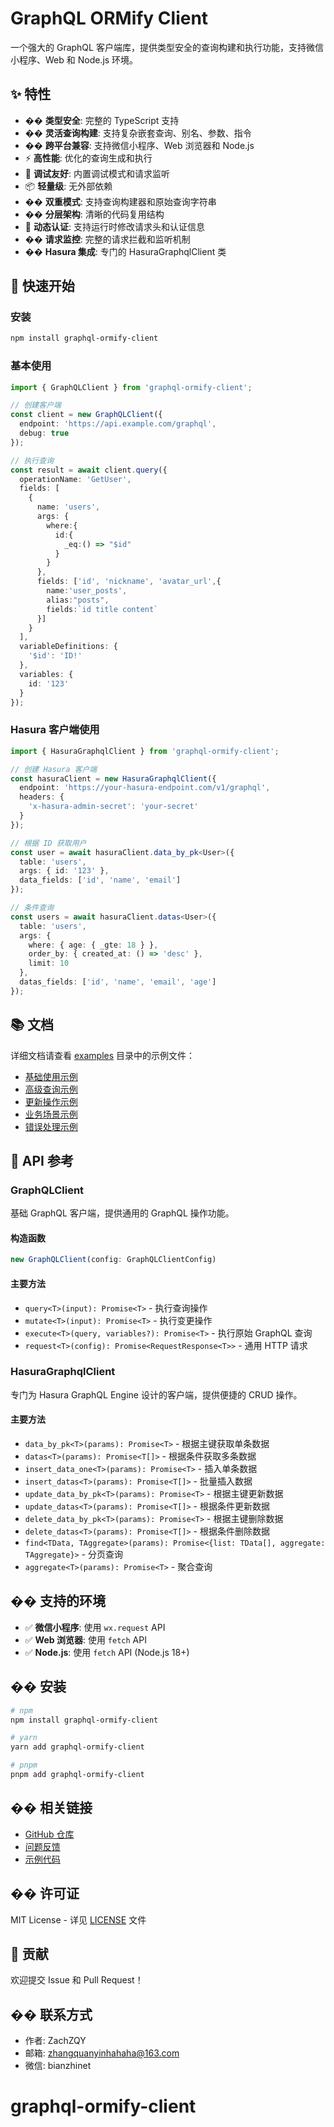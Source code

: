 # GraphQL ORMify Client

一个强大的 GraphQL 客户端库，提供类型安全的查询构建和执行功能，支持微信小程序、Web 和 Node.js 环境。

## ✨ 特性

- �� **类型安全**: 完整的 TypeScript 支持
- �� **灵活查询构建**: 支持复杂嵌套查询、别名、参数、指令
- �� **跨平台兼容**: 支持微信小程序、Web 浏览器和 Node.js
- ⚡ **高性能**: 优化的查询生成和执行
- 🐛 **调试友好**: 内置调试模式和请求监听
- 📦 **轻量级**: 无外部依赖
- �� **双重模式**: 支持查询构建器和原始查询字符串
- ��️ **分层架构**: 清晰的代码复用结构
- 🔐 **动态认证**: 支持运行时修改请求头和认证信息
- �� **请求监控**: 完整的请求拦截和监听机制
- �� **Hasura 集成**: 专门的 HasuraGraphqlClient 类

## 🚀 快速开始

### 安装

```bash
npm install graphql-ormify-client
```

### 基本使用

```typescript
import { GraphQLClient } from 'graphql-ormify-client';

// 创建客户端
const client = new GraphQLClient({
  endpoint: 'https://api.example.com/graphql',
  debug: true
});

// 执行查询
const result = await client.query({
  operationName: 'GetUser',
  fields: [
    {
      name: 'users',
      args: {
        where:{
          id:{
            _eq:() => "$id"
          }
        }
      },
      fields: ['id', 'nickname', 'avatar_url',{
        name:'user_posts',
        alias:"posts",
        fields:`id title content`
      }]
    }
  ],
  variableDefinitions: {
    '$id': 'ID!'
  },
  variables: {
    id: '123'
  }
});
```

### Hasura 客户端使用

```typescript
import { HasuraGraphqlClient } from 'graphql-ormify-client';

// 创建 Hasura 客户端
const hasuraClient = new HasuraGraphqlClient({
  endpoint: 'https://your-hasura-endpoint.com/v1/graphql',
  headers: {
    'x-hasura-admin-secret': 'your-secret'
  }
});

// 根据 ID 获取用户
const user = await hasuraClient.data_by_pk<User>({
  table: 'users',
  args: { id: '123' },
  data_fields: ['id', 'name', 'email']
});

// 条件查询
const users = await hasuraClient.datas<User>({
  table: 'users',
  args: {
    where: { age: { _gte: 18 } },
    order_by: { created_at: () => 'desc' },
    limit: 10
  },
  datas_fields: ['id', 'name', 'email', 'age']
});
```

## 📚 文档

详细文档请查看 [examples](./examples/) 目录中的示例文件：

- [基础使用示例](./examples/basic-usage.ts)
- [高级查询示例](./examples/advanced-queries.ts)
- [更新操作示例](./examples/update-operations.ts)
- [业务场景示例](./examples/business-scenarios.ts)
- [错误处理示例](./examples/error-handling.ts)

## 🔧 API 参考

### GraphQLClient

基础 GraphQL 客户端，提供通用的 GraphQL 操作功能。

#### 构造函数

```typescript
new GraphQLClient(config: GraphQLClientConfig)
```

#### 主要方法

- `query<T>(input): Promise<T>` - 执行查询操作
- `mutate<T>(input): Promise<T>` - 执行变更操作
- `execute<T>(query, variables?): Promise<T>` - 执行原始 GraphQL 查询
- `request<T>(config): Promise<RequestResponse<T>>` - 通用 HTTP 请求

### HasuraGraphqlClient

专门为 Hasura GraphQL Engine 设计的客户端，提供便捷的 CRUD 操作。

#### 主要方法

- `data_by_pk<T>(params): Promise<T>` - 根据主键获取单条数据
- `datas<T>(params): Promise<T[]>` - 根据条件获取多条数据
- `insert_data_one<T>(params): Promise<T>` - 插入单条数据
- `insert_datas<T>(params): Promise<T[]>` - 批量插入数据
- `update_data_by_pk<T>(params): Promise<T>` - 根据主键更新数据
- `update_datas<T>(params): Promise<T[]>` - 根据条件更新数据
- `delete_data_by_pk<T>(params): Promise<T>` - 根据主键删除数据
- `delete_datas<T>(params): Promise<T[]>` - 根据条件删除数据
- `find<TData, TAggregate>(params): Promise<{list: TData[], aggregate: TAggregate}>` - 分页查询
- `aggregate<T>(params): Promise<T>` - 聚合查询

## �� 支持的环境

- ✅ **微信小程序**: 使用 `wx.request` API
- ✅ **Web 浏览器**: 使用 `fetch` API
- ✅ **Node.js**: 使用 `fetch` API (Node.js 18+)

## �� 安装

```bash
# npm
npm install graphql-ormify-client

# yarn
yarn add graphql-ormify-client

# pnpm
pnpm add graphql-ormify-client
```

## �� 相关链接

- [GitHub 仓库](https://github.com/ZachZQY/graphql-ormify-client)
- [问题反馈](https://github.com/ZachZQY/graphql-ormify-client/issues)
- [示例代码](./examples/)

## �� 许可证

MIT License - 详见 [LICENSE](LICENSE) 文件

## 🤝 贡献

欢迎提交 Issue 和 Pull Request！

## �� 联系方式

- 作者: ZachZQY
- 邮箱: zhangquanyinhahaha@163.com
- 微信: bianzhinet
# graphql-ormify-client
